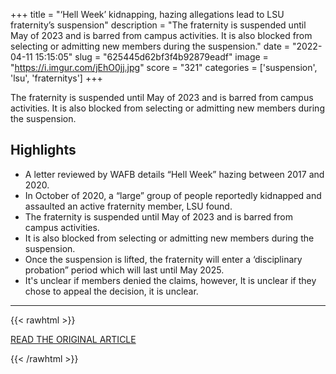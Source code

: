 +++
title = "‘Hell Week’ kidnapping, hazing allegations lead to LSU fraternity’s suspension"
description = "The fraternity is suspended until May of 2023 and is barred from campus activities. It is also blocked from selecting or admitting new members during the suspension."
date = "2022-04-11 15:15:05"
slug = "625445d62bf3f4b92879eadf"
image = "https://i.imgur.com/jEhO0jj.jpg"
score = "321"
categories = ['suspension', 'lsu', 'fraternitys']
+++

The fraternity is suspended until May of 2023 and is barred from campus activities. It is also blocked from selecting or admitting new members during the suspension.

## Highlights

- A letter reviewed by WAFB details “Hell Week” hazing between 2017 and 2020.
- In October of 2020, a “large” group of people reportedly kidnapped and assaulted an active fraternity member, LSU found.
- The fraternity is suspended until May of 2023 and is barred from campus activities.
- It is also blocked from selecting or admitting new members during the suspension.
- Once the suspension is lifted, the fraternity will enter a ‘disciplinary probation” period which will last until May 2025.
- It's unclear if members denied the claims, however, It is unclear if they chose to appeal the decision, it is unclear.

---

{{< rawhtml >}}
  <p class="article-category">
    <a target="_blank" href="https://www.wlox.com/2022/04/09/hell-week-kidnapping-hazing-allegations-lead-lsu-fraternitys-suspension/?outputType=apps">READ THE ORIGINAL ARTICLE</a>
  </p>
{{< /rawhtml >}}
